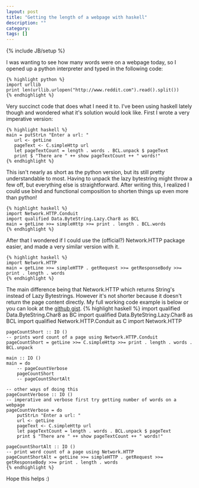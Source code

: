 ```yaml
---
layout: post
title: "Getting the length of a webpage with haskell"
description: ""
category: 
tags: []
---
```

{% include JB/setup %}

I was wanting to see how many words were on a webpage today, so I opened up a python interpreter and typed in the following code:

    {% highlight python %}
    import urllib
    print len(urllib.urlopen("http://www.reddit.com").read().split())
    {% endhighlight %}

Very succinct code that does what I need it to. I've been using haskell lately though and wondered what it's solution would look like. First I wrote a very imperative version:

    {% highlight haskell %}
    main = putStrLn "Enter a url: "
	   url <- getLine
	   pageText <- C.simpleHttp url
	   let pageTextCount = length . words . BCL.unpack $ pageText
	   print $ "There are " ++ show pageTextCount ++ " words!"
    {% endhighlight %}

This isn't nearly as short as the python version, but its still pretty understandable to most. Having to unpack the lazy bytestring might throw a few off, but everything else is straightforward. After writing this, I realized I could use bind and functional composition to shorten things up even more than python!

    {% highlight haskell %}
    import Network.HTTP.Conduit
    import qualified Data.ByteString.Lazy.Char8 as BCL
    main = getLine >>= simpleHttp >>= print . length . BCL.words
    {% endhighlight %}

After that I wondered if I could use the (official?) Network.HTTP package easier, and made a very similar version with it.

    {% highlight haskell %}
    import Network.HTTP
    main = getLine >>= simpleHTTP . getRequest >>= getResponseBody >>= print . length . words
    {% endhighlight %}

The main difference being that Network.HTTP which returns String's instead of Lazy Bytestrings. However it's not shorter because it doesn't return the page content directly. My full working code example is below or you can look at the <a href="https://gist.github.com/codygman/7984368">github gist</a>.
    {% highlight haskell %}
    import qualified Data.ByteString.Char8 as BC
    import qualified Data.ByteString.Lazy.Char8 as BCL
    import qualified Network.HTTP.Conduit as C
    import Network.HTTP
    
    pageCountShort :: IO ()
    -- prints word count of a page using Network.HTTP.Conduit
    pageCountShort = getLine >>= C.simpleHttp >>= print . length . words . BCL.unpack 
    
    main :: IO ()
    main = do
    	-- pageCountVerbose
    	pageCountShort
    	-- pageCountShortAlt
    
    -- other ways of doing this
    pageCountVerbose :: IO ()
    -- imperative and verbose first try getting number of words on a webpage
    pageCountVerbose = do
    	putStrLn "Enter a url: "
    	url <- getLine
    	pageText <- C.simpleHttp url
    	let pageTextCount = length . words . BCL.unpack $ pageText
    	print $ "There are " ++ show pageTextCount ++ " words!"
    
    pageCountShortAlt :: IO ()
    -- print word count of a page using Network.HTTP
    pageCountShortAlt = getLine >>= simpleHTTP . getRequest >>= getResponseBody >>= print . length . words
    {% endhighlight %}

Hope this helps :)

